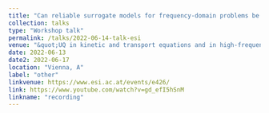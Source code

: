 ```yaml
---
title: "Can reliable surrogate models for frequency-domain problems be both non-intrusive and cheap to build?"
collection: talks
type: "Workshop talk"
permalink: /talks/2022-06-14-talk-esi
venue: "&quot;UQ in kinetic and transport equations and in high-frequency wave propagation&quot; ESI workshop"
date: 2022-06-13
date2: 2022-06-17
location: "Vienna, A"
label: "other"
linkvenue: https://www.esi.ac.at/events/e426/
link: https://www.youtube.com/watch?v=gd_efI5hSnM
linkname: "recording"
---
```

